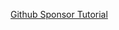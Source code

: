 [Github Sponsor Tutorial](https://docs.github.com/en/repositories/managing-your-repositorys-settings-and-features/customizing-your-repository/displaying-a-sponsor-button-in-your-repository)
